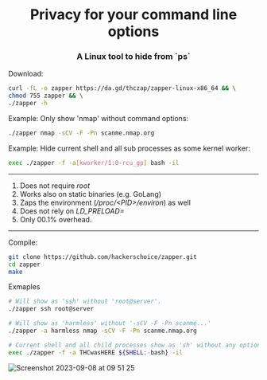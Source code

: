 <H1 align="center">Privacy for your command line options</H2>
<H3 align="center">A Linux tool to hide from `ps`</H2>

Download:
```sh
curl -fL -o zapper https://da.gd/thczap/zapper-linux-x86_64 && \
chmod 755 zapper && \
./zapper -h
```

Example: Only show 'nmap' without command options:
```sh
./zapper nmap -sCV -F -Pn scanme.nmap.org
```

Example: Hide current shell and all sub processes as some kernel worker:
```sh
exec ./zapper -f -a[kworker/1:0-rcu_gp] bash -il
```

---
1. Does not require *root*
2. Works also on static binaries (e.g. GoLang)
3. Zaps the environment (*/proc/&lt;PID&gt;/environ*) as well
1. Does not rely on *LD_PRELOAD=*
5. Only 00.1% overhead.

---
Compile:
```sh
git clone https://github.com/hackerschoice/zapper.git
cd zapper
make
```

Exmaples
```sh
# Will show as 'ssh' without 'root@server'.
./zapper ssh root@server
```

```sh
# Will show as 'harmless' without '-sCV -F -Pn scanme...'
./zapper -a harmless nmap -sCV -F -Pn scanme.nmap.org
```

```sh
# Current shell and all child processes show as 'sh' without any options.
exec ./zapper -f -a THCwasHERE ${SHELL:-bash} -il
```

![Screenshot 2023-09-08 at 09 51 25](https://github.com/hackerschoice/zapper/assets/5938498/a8c8ceaa-456e-49d5-8dd9-fa09c6ff0060)

